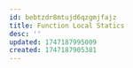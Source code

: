 ```yaml
---
id: bebtzdr8mtujd6qzgmjfajz
title: Function Local Statics
desc: ''
updated: 1747187995009
created: 1747187905381
---
```



